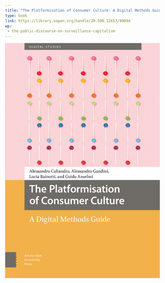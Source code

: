```yaml
---
title: "The Platformisation of Consumer Culture: A Digital Methods Guide"
type: book
link: https://library.oapen.org/handle/20.500.12657/90094
wp:
 - the-public-discourse-on-surveillance-capitalism
---
```


![{title}](./image.jpg)
